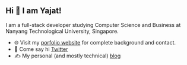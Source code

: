 
## Hi 👋 I am Yajat! 
I am a full-stack developer studying Computer Science and Business at Nanyang Technological University, Singapore.

- 🌐 Visit my [porfolio website](https://yajatgulati.com) for complete background and contact.
- 👋 Come say hi [Twitter](https://twitter.com/gulatiayajat)
- ✍️ My personal (and mostly technical) [blog](https://yajatgulati.hashnode.dev)



